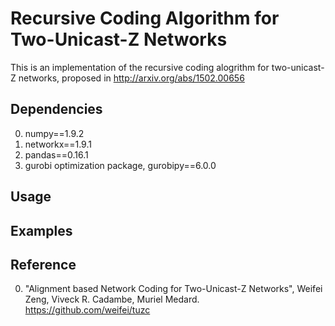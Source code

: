 Recursive Coding Algorithm for Two-Unicast-Z Networks
=====================================================

This is an implementation of the recursive coding alogrithm for two-unicast-Z
 networks, proposed in http://arxiv.org/abs/1502.00656
 
Dependencies
------------

0. numpy==1.9.2
0. networkx==1.9.1
0. pandas==0.16.1
0. gurobi optimization package, gurobipy==6.0.0


Usage
-----
 
 
Examples
--------


Reference
---------

0. "Alignment based Network Coding for Two-Unicast-Z Networks", Weifei Zeng, 
Viveck R. Cadambe, Muriel Medard. https://github.com/weifei/tuzc

